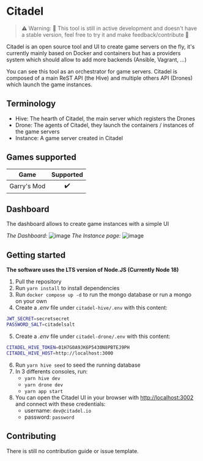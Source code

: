 # Citadel
> :warning: Warning: :construction: This tool is still in active development and doesn't have a stable version, feel free to try it and make feedback/contribute :construction:

Citadel is an open source tool and UI to create game servers on the fly, it's currently mainly based on Docker and containers but has a providers system which should allow to add more backends (Ansible, Vagrant, ...)

You can see this tool as an orchestrator for game servers. Citadel is composed of a main ReST API (the Hive) and multiple others API (Drones) which launch the game instances.

## Terminology
- Hive: The hearth of Citadel, the main server which registers the Drones
- Drone: The agents of Citadel, they launch the containers / instances of the game servers
- Instance: A game server created in Citadel

## Games supported
| Game        |  Supported         |
|-------------|:------------------:|
| Garry's Mod | :heavy_check_mark: |

## Dashboard
The dashboard allows to create game instances with a simple UI

*The Dashboard:*
![image](https://user-images.githubusercontent.com/2706559/161236045-fa589b51-c07b-4a81-b144-d60c916c703c.png)
*The Instance page:*
![image](https://user-images.githubusercontent.com/2706559/161236403-2b2ecd27-f67f-40ab-84e2-09c3036c2081.png)

## Getting started

**The software uses the LTS version of Node.JS (Currently Node 18)**

1. Pull the repository
2. Run `yarn install` to install dependencies
3. Run `docker compose up -d` to run the mongo database or run a mongo on your own
4. Create a *.env* file under `citadel-hive/.env` with this content:  
```bash
JWT_SECRET=secretsecret
PASSWORD_SALT=citadelsalt
```
5. Create a *.env* file under `citadel-drone/.env` with this content:  
```bash
CITADEL_HIVE_TOKEN=01H7G0A9JK6P5430N8PBTEJ9PH
CITADEL_HIVE_HOST=http://localhost:3000
```
6. Run `yarn hive seed` to seed the running database
7. In 3 differents consoles, run:
    - `yarn hive dev`
    - `yarn drone dev` 
    - `yarn app start`
8. You can open the Citadel UI in your browser with [http://localhost:3002]() and connect with these credentials:
    - username: `dev@citadel.io`
    - password: `password`
 
## Contributing
There is still no contribution guide or issue template.
